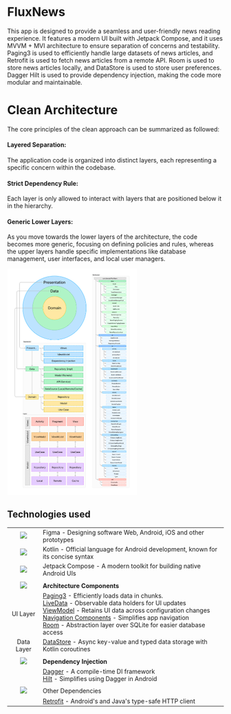 # FluxNews

This app is designed to provide a seamless and user-friendly news reading experience. It features a modern UI built with Jetpack Compose, and it uses MVVM + MVI architecture to ensure separation of concerns and testability. Paging3 is used to efficiently handle large datasets of news articles, and Retrofit is used to fetch news articles from a remote API. Room is used to store news articles locally, and DataStore is used to store user preferences. Dagger Hilt is used to provide dependency injection, making the code more modular and maintainable.

<!-- ![Preview](./img/preview.gif) -->

# Clean Architecture

The core principles of the clean approach can be summarized as followed:

#### Layered Separation:
The application code is organized into distinct layers, each representing a specific concern within the codebase.

#### Strict Dependency Rule:
Each layer is only allowed to interact with layers that are positioned below it in the hierarchy.

#### Generic Lower Layers:
As you move towards the lower layers of the architecture, the code becomes more generic, focusing on defining policies and rules, whereas the upper layers handle specific implementations like database management, user interfaces, and local user managers.

<img name="Architecture" width="60%" src="./_img/baesuii_architecture.png"/>

## Technologies used
|                                                                                                                                                                                                                    |                                                                                      |
| :----------------------------------------------------------------------------------------------------------------------------------------------------------------------------------------------------------------: | :----------------------------------------------------------------------------------- |
| <img name="Figma" height="50" src="https://user-images.githubusercontent.com/25181517/189715289-df3ee512-6eca-463f-a0f4-c10d94a06b2f.png" href="https://figma.com/">                                               | Figma - Designing software Web, Android, iOS and other prototypes                    |
| <img name="Kotlin" height="50" src="https://user-images.githubusercontent.com/25181517/185062810-7ee0c3d2-17f2-4a98-9d8a-a9576947692b.png" href="https://kotlinlang.org/">                                         | Kotlin - Official language for Android development, known for its concise syntax     | 
| <img name="Jetpack Compose" height="50" src="https://developer.android.com/static/images/spot-icons/jetpack-compose.svg" href="https://developer.android.com/jetpack/compose">                                     | Jetpack Compose - A modern toolkit for building native Android UIs                   |
|                                                                                                                                                                                                                    |                                                                                      |
| <img name="Architecture" height="50" src="https://developers.google.com/static/profile/badges/playlists/android/android-architecture/badge.svg" href="https://developer.android.com/topic/libraries/architecture"> | **Architecture Components**                                                          | 
| UI Layer                                                                                                                                                                                                           | [Paging3](https://kotlinlang.org/) - Efficiently loads data in chunks. <br>[LiveData](https://developer.android.com/topic/libraries/architecture/livedata) - Observable data holders for UI updates <br>[ViewModel](https://developer.android.com/topic/libraries/architecture/viewmodel) - Retains UI data across configuration changes <br>[Navigation Components](https://developer.android.com/guide/navigation/navigation-getting-started) - Simplifies app navigation <br>[Room](https://developer.android.google.cn/jetpack/androidx/releases/room) -  Abstraction layer over SQLite for easier database access |
| Data Layer                                                                                                                                                                                                         | [DataStore](https://developer.android.com/topic/libraries/architecture/datastore) - Async key-value and typed data storage with Kotlin coroutines |
|                                                                                                                                                                                                                    |                                                                                      |
| <img name="Architecture" height="50" src="https://www.iconpacks.net/icons/2/free-injection-icon-3675-thumb.png" href="https://developer.android.com/training/dependency-injection">                                | **Dependency Injection**                                                             | 
|                                                                                                                                                                                                                    | [Dagger](https://dagger.dev/) - A compile-time DI framework <br>[Hilt](https://dagger.dev/hilt) - Simplifies using Dagger in Android    |  
|                                                                                                                                                                                                                    |                                                                                      |     
|<img name="Architecture" height="50" src="https://www.cdnlogo.com/logos/a/15/android.svg">                                                                                                                          | Other Dependencies                                                                   |
|                                                                                                                                                                                                                    | [Retrofit](https://square.github.io/retrofit/) - Android's and Java's type-safe HTTP client   |
